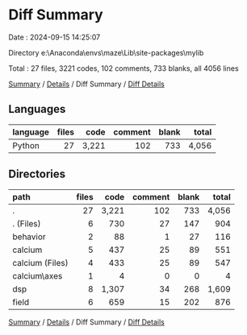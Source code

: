 # Diff Summary

Date : 2024-09-15 14:25:07

Directory e:\\Anaconda\\envs\\maze\\Lib\\site-packages\\mylib

Total : 27 files,  3221 codes, 102 comments, 733 blanks, all 4056 lines

[Summary](results.md) / [Details](details.md) / Diff Summary / [Diff Details](diff-details.md)

## Languages
| language | files | code | comment | blank | total |
| :--- | ---: | ---: | ---: | ---: | ---: |
| Python | 27 | 3,221 | 102 | 733 | 4,056 |

## Directories
| path | files | code | comment | blank | total |
| :--- | ---: | ---: | ---: | ---: | ---: |
| . | 27 | 3,221 | 102 | 733 | 4,056 |
| . (Files) | 6 | 730 | 27 | 147 | 904 |
| behavior | 2 | 88 | 1 | 27 | 116 |
| calcium | 5 | 437 | 25 | 89 | 551 |
| calcium (Files) | 4 | 433 | 25 | 89 | 547 |
| calcium\\axes | 1 | 4 | 0 | 0 | 4 |
| dsp | 8 | 1,307 | 34 | 268 | 1,609 |
| field | 6 | 659 | 15 | 202 | 876 |

[Summary](results.md) / [Details](details.md) / Diff Summary / [Diff Details](diff-details.md)